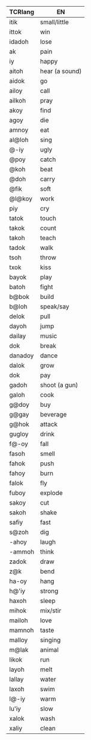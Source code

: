 
| TCRlang | EN             |
|---------|----------------|
| itik    | small/little   |
| ittok   | win            |
| idadoh | lose           |
| ak     | pain           |
| iy      | happy          |
| aitoh   | hear (a sound) |
| aidok   | go             |
| ailoy   | call           |
| ailkoh  | pray           |
| akoy    | find           |
| agoy    | die            |
| amnoy   | eat            |
| al@loh  | sing           |
| @-iy    | ugly           |
| @poy    | catch          |
| @koh    | beat           |
| @doh    | carry          |
| @fik    | soft           |
| @l@koy  | work           |
| piy    | cry            |
| tatok   | touch          |
| takok   | count          |
| takoh   | teach          |
| tadok   | walk           |
| tsoh    | throw          |
| txok    | kiss           |
| bayok   | play           |
| batoh   | fight          |
| b@bok   | build          |
| b@loh   | speak/say      |
| delok   | pull           |
| dayoh   | jump           |
| dailay  | music          |
| dok     | break          |
| danadoy | dance          |
| dalok   | grow           |
| dok    | pay            |
| gadoh   | shoot (a gun)  |
| galoh   | cook           |
| g@doy   | buy            |
| g@gay   | beverage       |
| g@hok   | attack         |
| gugloy  | drink          |
| f@-oy   | fall           |
| fasoh   | smell          |
| fahok   | push           |
| fahoy   | burn           |
| falok   | fly            |
| fuboy   | explode        |
| sakoy   | cut            |
| sakoh   | shake          |
| safiy   | fast           |
| s@zoh   | dig            |
| -ahoy   | laugh          |
| -ammoh  | think          |
| zadok   | draw           |
| z@k    | bend           |
| ha-oy   | hang           |
| h@'iy   | strong         |
| haxoh   | sleep          |
| mihok   | mix/stir       |
| mailoh  | love           |
| mamnoh  | taste          |
| malloy  | singing        |
| m@lak   | animal         |
| likok   | run            |
| layoh   | melt           |
| lallay  | water          |
| laxoh   | swim           |
| l@-iy   | warm           |
| lu'iy   | slow           |
| xalok   | wash           |
| xaliy   | clean          |
